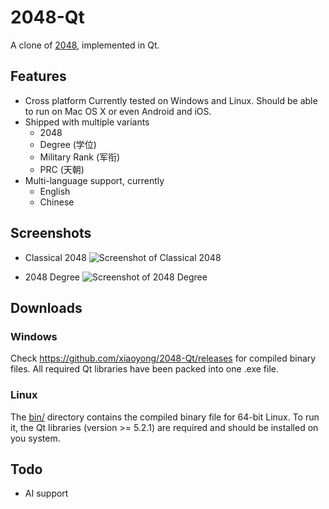 # 2048-Qt

A clone of [2048](https://github.com/gabrielecirulli/2048), implemented in Qt.

## Features

- Cross platform
  Currently tested on Windows and Linux. Should be able to run on Mac OS X or even Android and iOS.
- Shipped with multiple variants
  - 2048
  - Degree (学位)
  - Military Rank (军衔)
  - PRC (天朝)
- Multi-language support, currently
  - English
  - Chinese

## Screenshots

- Classical 2048
  ![Screenshot of Classical 2048](http://i1171.photobucket.com/albums/r546/xiaoyong/2048_zps8b4bad15.png)

- 2048 Degree
  ![Screenshot of 2048 Degree](http://i1171.photobucket.com/albums/r546/xiaoyong/2048_degree_zpsb142af1f.png)

## Downloads

### Windows

Check https://github.com/xiaoyong/2048-Qt/releases for compiled binary files. All required Qt libraries have been packed into one .exe file.

### Linux

The [bin/](https://github.com/xiaoyong/2048-Qt/tree/master/bin) directory contains the compiled binary file for 64-bit Linux. To run it, the Qt libraries (version >= 5.2.1) are required and should be installed on you system.

## Todo

- AI support
